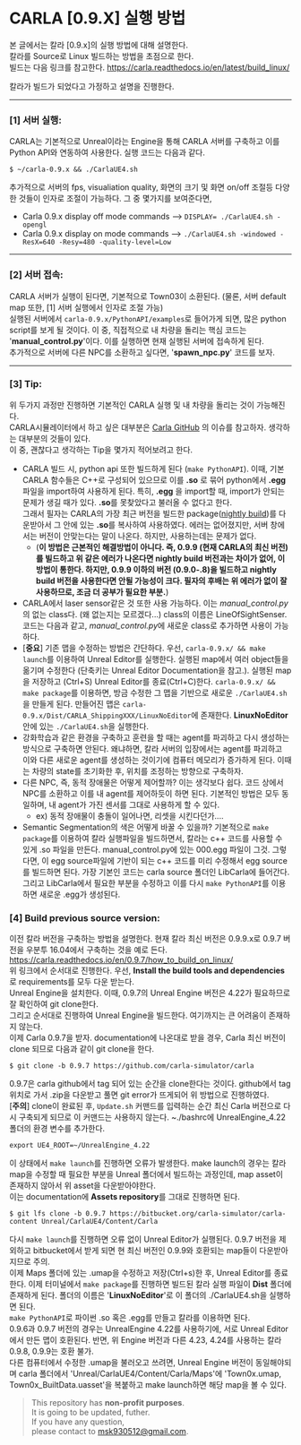 # CARLA [0.9.X] 실행 방법

본 글에서는 칼라 [0.9.x]의 실행 방법에 대해 설명한다.  
칼라를 Source로 Linux 빌드하는 방법을 초점으로 한다.  
빌드는 다음 링크를 참고한다.
https://carla.readthedocs.io/en/latest/build_linux/

칼라가 빌드가 되었다고 가정하고 설명을 진행한다.

***  
### [1] 서버 실행: 

CARLA는 기본적으로 Unreal이라는 Engine을 통해 CARLA 서버를 구축하고 이를 Python API와 연동하여 사용한다.
실행 코드는 다음과 같다.
```
$ ~/carla-0.9.x && ./CarlaUE4.sh
```
추가적으로 서버의 fps, visualiation quality, 화면의 크기 및 화면 on/off 조절등 다양한 것들이 인자로 조절이 가능하다. 그 중 몇가지를 보여준다면,
- Carla 0.9.x display off mode commands --> ```DISPLAY= ./CarlaUE4.sh -opengl```
- Carla 0.9.x display on mode commands --> ```./CarlaUE4.sh -windowed -ResX=640 -Resy=480 -quality-level=Low```
***  
### [2] 서버 접속:

CARLA 서버가 실행이 된다면, 기본적으로 Town03이 소환된다. (물론, 서버 default map 또한, [1] 서버 실행에서 인자로 조절 가능)  
실행된 서버에서 ```carla-0.9.x/PythonAPI/examples```로 들어가게 되면, 많은 python script를 보게 될 것이다. 이 중, 직접적으로 내 차량을 돌리는 핵심 코드는 '**manual_control.py**'이다. 이를 실행하면 현재 실행된 서버에 접속하게 된다.  
추가적으로 서버에 다른 NPC를 소환하고 싶다면, '**spawn_npc.py**' 코드를 보자.
***  
### [3] Tip:
위 두가지 과정만 진행하면 기본적인 CARLA 실행 및 내 차량을 돌리는 것이 가능해진다.  
CARLA시뮬레이터에서 하고 싶은 대부분은 [Carla GitHub](https://github.com/carla-simulator/carla "칼라 깃허브") 의 이슈를 참고하자. 생각하는 대부분의 것들이 있다.  
이 중, 괜찮다고 생각하는 Tip을 몇가지 적어보려고 한다.  
- CARLA 빌드 시, python api 또한 빌드하게 된다 (```make PythonAPI```). 이때, 기본 CARLA 함수들은 C++로 구성되어 있으므로 이를 **.so** 로 묶어 python에서 **.egg**  파일을 import하여 사용하게 된다. 특히, **.egg** 을 import할 때, import가 안되는 문제가 생길 때가 있다. **.so**를 못찾았다고 불러올 수 없다고 한다.  
그래서 필자는 CARLA의 가장 최근 버전을 빌드한 package([nightly build](https://github.com/carla-simulator/carla/blob/master/Docs/download.md "칼라 최신"))를 다운받아서 그 안에 있는 **.so**를 복사하여 사용하였다. 에러는 없어졌지만, 서버 창에서는 버전이 안맞는다는 말이 나온다. 하지만, 사용하는데는 문제가 없다.
  - (**이 방법은 근본적인 해결방법이 아니다. 즉, 0.9.9 (현재 CARLA의 최신 버전)를 빌드하고 위 같은 에러가 나온다면 nightly build 버전과는 차이가 없어, 이 방법이 통한다. 하지만, 0.9.9 이하의 버전 (0.9.0-.8)을 빌드하고 nightly build 버전을 사용한다면 안될 가능성이 크다. 필자의 후배는 위 에러가 없이 잘 사용하므로, 조금 더 공부가 필요한 부분.**)
- CARLA에서 laser sensor같은 것 또한 사용 가능하다. 이는 *manual_control.py*의 없는 class다. (왜 없는지는 모르겠다...) class의 이름은 LineOfSightSenser. 코드는 다음과 같고, *manual_control.py*에 새로운 class로 추가하면 사용이 가능하다.
- [**중요**] 기존 맵을 수정하는 방법은 간단하다. 우선, ```carla-0.9.x/ && make launch```를 이용하여 Unreal Editor를 실행한다. 실행된 map에서 여러 object들을 옮기며 수정한다 (단축키는 Unreal Editor Documentation을 참고.). 실행된 map을 저장하고 (Ctrl+S) Unreal Editor를 종료(Ctrl+C)한다. ```carla-0.9.x/ && make package```를 이용하면, 방금 수정한 그 맵을 기반으로 새로운 ```./CarlaUE4.sh```을 만들게 된다. 만들어진 맵은 ```carla-0.9.x/Dist/CARLA_ShippingXXX/LinuxNoEditor```에 존재한다. **LinuxNoEditor**안에 있는 ```./CarlaUE4.sh```을 실행한다.
- 강화학습과 같은 환경을 구축하고 훈련을 할 때는 agent를 파괴하고 다시 생성하는 방식으로 구축하면 안된다. 왜냐하면, 칼라 서버의 입장에서는 agent를 파괴하고 이와 다른 새로운 agent를 생성하는 것이기에 컴퓨터 메모리가 증가하게 된다. 이때는 차량의 state를 초기화한 후, 위치를 조정하는 방향으로 구축하자.
- 다른 NPC, 즉, 동적 장애물은 어떻게 제어할까? 이는 생각보다 쉽다. 코드 상에서 NPC를 소환하고 이를 내 agent를 제어하듯이 하면 된다. 기본적인 방법은 모두 동일하며, 내 agent가 가진 센서를 그대로 사용하게 할 수 있다. 
  - ex) 동적 장애물이 충돌이 일어나면, 리셋을 시킨다던가....
- Semantic Segmentation의 색은 어떻게 바꿀 수 있을까?
기본적으로 ```make package```를 이용하여 칼라 실행파일을 빌드하면서, 칼라는 c++ 코드를 사용할 수 있게  .so 파일을 만든다. manual_control.py에 있는 000.egg 파일이 그것. 그렇다면, 이 egg source파일에 기반이 되는 c++ 코드를 미리 수정해서 egg source를 빌드하면 된다. 가장 기본인 코드는 carla source 폴더인 LibCarla에 들어간다. 그리고 LibCarla에서 필요한 부분을 수정하고 이를 다시 ```make PythonAPI```를 이용하면 새로운 .egg가 생성된다.

### [4] Build previous source version:
이전 칼라 버전을 구축하는 방법을 설명한다. 현재 칼라 최신 버전은 0.9.9.x로 0.9.7 버전을 우분투 16.04에서 구축하는 것을 예로 든다.  
https://carla.readthedocs.io/en/0.9.7/how_to_build_on_linux/  
위 링크에서 순서대로 진행한다. 우선, **Install the build tools and dependencies** 로 requirements를 모두 다운 받는다.  
Unreal Engine을 설치한다. 이때, 0.9.7의 Unreal Engine 버전은 4.22가 필요하므로 잘 확인하여 git clone한다.  
그리고 순서대로 진행하여 Unreal Engine을 빌드한다. 여기까지는 큰 어려움이 존재하지 않는다.  
이제 Carla 0.9.7을 받자. documentation에 나온대로 받을 경우, Carla 최신 버전이 clone 되므로 다음과 같이 git clone을 한다.  
```
$ git clone -b 0.9.7 https://github.com/carla-simulator/carla
```
0.9.7은 carla github에서 tag 되어 있는 순간을 clone한다는 것이다. github에서 tag 위치로 가서 .zip을 다운받고 풀면 git error가 뜨게되어 위 방법으로 진행하였다.  
[**주의**] clone이 완료된 후, ```Update.sh``` 커맨드를 입력하는 순간 최신 Carla 버전으로 다시 구축되게 되므로 이 커맨드는 사용하지 않는다.
~./bashrc에 UnrealEngine_4.22 폴더의 환경 변수를 추가한다.  
```
export UE4_ROOT=~/UnrealEngine_4.22
```
이 상태에서 ```make launch```를 진행하면 오류가 발생한다. make launch의 경우는 칼라 map을 수정할 때 필요한 부분을 Unreal 폴더에서 빌드하는 과정인데, map asset이 존재하지 않아서 위 asset을 다운받아야한다.  
이는 documentation에 **Assets repository**를 그대로 진행하면 된다.  
```
$ git lfs clone -b 0.9.7 https://bitbucket.org/carla-simulator/carla-content Unreal/CarlaUE4/Content/Carla
```
다시 ```make launch```를 진행하면 오류 없이 Unreal Editor가 실행된다. 0.9.7 버전을 제외하고 bitbucket에서 받게 되면 현 최신 버전인 0.9.9와 호환되는 map들이 다운받아지므로 주의.  
이제 Maps 폴더에 있는 .umap을 수정하고 저장(Ctrl+s)한 후, Unreal Editor를 종료한다. 이제 터미널에서 ```make package```를 진행하면 빌드된 칼라 실행 파일이 **Dist** 폴더에 존재하게 된다. 폴더의 이름은 '**LinuxNoEditor**'로 이 폴더의 ./CarlaUE4.sh을 실행하면 된다.  
```make PythonAPI```로 파이썬 .so 혹은 .egg를 만들고 칼라를 이용하면 된다.  
0.9.6과 0.9.7 버전의 경우는 UnrealEngine 4.22를 사용하기에, 서로 Unreal Editor에서 만든 맵이 호환된다. 반면, 위 Engine 버전과 다른 4.23, 4.24를 사용하는 칼라 0.9.8, 0.9.9는 호환 불가.  
다른 컴퓨터에서 수정한 .umap을 불러오고 쓰려면, Unreal Engine 버전이 동일해야되며 carla 폴더에서 'Unreal/CarlaUE4/Content/Carla/Maps'에 'Town0x.umap, Town0x_BuiltData.uasset'을 복붙하고 make launch하면 해당 map을 볼 수 있다.


> This repository has **non-profit purposes**.\
> It is going to be updated, futher.\
> If you have any question, \
> please contact to msk930512@gmail.com.

